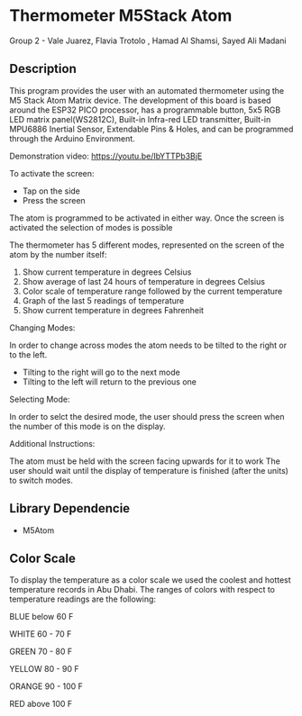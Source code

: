 # Thermometer M5Stack Atom
Group 2 - Vale Juarez, Flavia Trotolo , Hamad Al Shamsi, Sayed Ali Madani

## Description

This program provides the user with an automated thermometer using the  M5 Stack Atom Matrix device. The development of this board is based around the ESP32 PICO processor, has a programmable button, 5x5 RGB LED matrix panel(WS2812C), Built-in Infra-red LED transmitter, Built-in MPU6886 Inertial Sensor, Extendable Pins & Holes, and can be programmed through the Arduino Environment. 

Demonstration video: https://youtu.be/IbYTTPb3BjE

To activate the screen: 
- Tap on the side
- Press the screen

The atom is programmed to be activated in either way. Once the screen is activated the selection of modes is possible

The thermometer has 5 different modes, represented on the screen of the atom by the number itself:

1. Show current temperature in degrees Celsius
2. Show average of last 24 hours of temperature in degrees Celsius
3. Color scale of temperature range followed by the current temperature 
4. Graph of the last 5 readings of temperature
5. Show current temperature in degrees Fahrenheit


Changing Modes:

In order to change across modes the atom needs to be tilted to the right or to the left. 
- Tilting to the right will go to the next mode
- Tilting to the left will return to the previous one

Selecting Mode:

In order to selct the desired mode, the user should press the screen when the number of this mode is on the display. 


Additional Instructions:

The atom must be held with the screen facing upwards for it to work
The user should wait until the display of temperature is finished (after the units) to switch modes. 

## Library Dependencie

- M5Atom 

## Color Scale 

To display the temperature as a color scale we used the coolest and hottest temperature records in Abu Dhabi. The ranges of colors with respect to temperature readings are the following:

BLUE below 60 F 

WHITE 60 - 70 F 

GREEN 70 - 80 F

YELLOW 80 - 90 F

ORANGE 90 - 100 F

RED  above 100 F

